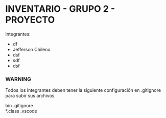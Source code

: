 # INVENTARIO - GRUPO 2 - PROYECTO 

Integrantes:
 
- df
- Jefferson Chileno
- dsf
- sdf
- dsf

### WARNING
Todos los integrantes deben tener la siguiente configuración en .gitignore para subir sus archivos

bin 
.gitignore  
*.class 
.vscode 
